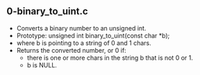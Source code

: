 ## 0-binary_to_uint.c
- Converts a binary number to an unsigned int.
- Prototype: unsigned int binary_to_uint(const char *b);
- where b is pointing to a string of 0 and 1 chars.
- Returns the converted number, or 0 if:
	- there is one or more chars in the string b that is not 0 or 1.
	- b is NULL.
